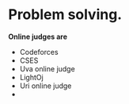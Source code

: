 # Problem solving.

**Online judges are**
- Codeforces
- CSES
- Uva online judge
- LightOj
- Uri online judge
- 
